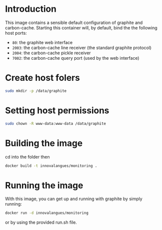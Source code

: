 # Introduction
This image contains a sensible default configuration of graphite and
carbon-cache. Starting this container will, by default, bind the the following
host ports:

- `80`: the graphite web interface
- `2003`: the carbon-cache line receiver (the standard graphite protocol)
- `2004`: the carbon-cache pickle receiver
- `7002`: the carbon-cache query port (used by the web interface)

# Create host folers
````bash
sudo mkdir -p /data/graphite
````

# Setting host permissions
````bash
sudo chown -R www-data:www-data /data/graphite
````

# Building the image
cd into the folder then 

````bash
docker build -t innovalangues/monitoring .
````

# Running the image

With this image, you can get up and running with graphite by simply running:

````bash
docker run -d innovalangues/monitoring
````

or by using the provided run.sh file.